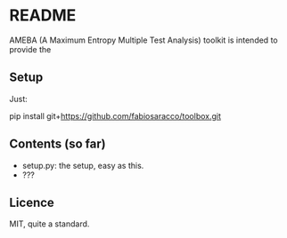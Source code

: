 # README

AMEBA (A Maximum Entropy Multiple Test Analysis) toolkit is intended to provide the 

## Setup

Just:

pip install git+https://github.com/fabiosaracco/toolbox.git


## Contents (so far)

* setup.py: the setup, easy as this.
* ???

## Licence

MIT, quite a standard.


